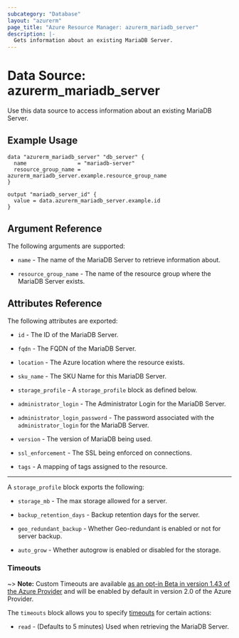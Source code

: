 ```yaml
---
subcategory: "Database"
layout: "azurerm"
page_title: "Azure Resource Manager: azurerm_mariadb_server"
description: |-
  Gets information about an existing MariaDB Server.
---
```


# Data Source: azurerm_mariadb_server

Use this data source to access information about an existing MariaDB Server.

## Example Usage

```hcl
data "azurerm_mariadb_server" "db_server" {
  name                = "mariadb-server"
  resource_group_name = azurerm_mariadb_server.example.resource_group_name
}

output "mariadb_server_id" {
  value = data.azurerm_mariadb_server.example.id
}
```

## Argument Reference

The following arguments are supported:

* `name` - The name of the MariaDB Server to retrieve information about.

* `resource_group_name` - The name of the resource group where the MariaDB Server exists.

## Attributes Reference

The following attributes are exported:

* `id` - The ID of the MariaDB Server.

* `fqdn` - The FQDN of the MariaDB Server.

* `location` - The Azure location where the resource exists.

* `sku_name` - The SKU Name for this MariaDB Server. 

* `storage_profile` - A `storage_profile` block as defined below.

* `administrator_login` - The Administrator Login for the MariaDB Server.

* `administrator_login_password` - The password associated with the `administrator_login` for the MariaDB Server.

* `version` - The version of MariaDB being used.

* `ssl_enforcement` - The SSL being enforced on connections.

* `tags` - A mapping of tags assigned to the resource.
---

A `storage_profile` block exports the following:

* `storage_mb` - The max storage allowed for a server.

* `backup_retention_days` - Backup retention days for the server.

* `geo_redundant_backup` - Whether Geo-redundant is enabled or not for server backup.

* `auto_grow` - Whether autogrow is enabled or disabled for the storage.

### Timeouts

~> **Note:** Custom Timeouts are available [as an opt-in Beta in version 1.43 of the Azure Provider](/docs/providers/azurerm/guides/2.0-beta.html) and will be enabled by default in version 2.0 of the Azure Provider.

The `timeouts` block allows you to specify [timeouts](https://www.terraform.io/docs/configuration/resources.html#timeouts) for certain actions:

* `read` - (Defaults to 5 minutes) Used when retrieving the MariaDB Server.
